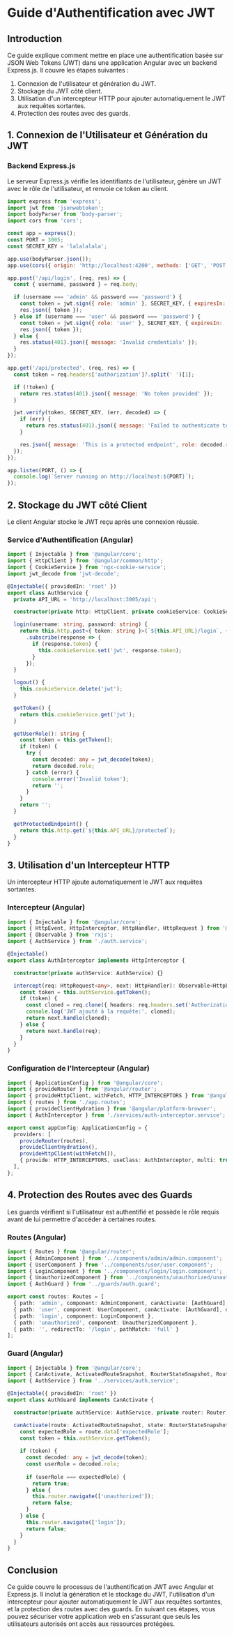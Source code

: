 # Guide d'Authentification avec JWT

## Introduction

Ce guide explique comment mettre en place une authentification basée sur JSON Web Tokens (JWT) dans une application Angular avec un backend Express.js. Il couvre les étapes suivantes :
1. Connexion de l'utilisateur et génération du JWT.
2. Stockage du JWT côté client.
3. Utilisation d'un intercepteur HTTP pour ajouter automatiquement le JWT aux requêtes sortantes.
4. Protection des routes avec des guards.

## 1. Connexion de l'Utilisateur et Génération du JWT

### Backend Express.js

Le serveur Express.js vérifie les identifiants de l'utilisateur, génère un JWT avec le rôle de l'utilisateur, et renvoie ce token au client.

```javascript
import express from 'express';
import jwt from 'jsonwebtoken';
import bodyParser from 'body-parser';
import cors from 'cors';

const app = express();
const PORT = 3005;
const SECRET_KEY = 'lalalalala';

app.use(bodyParser.json());
app.use(cors({ origin: 'http://localhost:4200', methods: ['GET', 'POST'], credentials: true, allowedHeaders: ['Content-Type', 'Authorization'] }));

app.post('/api/login', (req, res) => {
  const { username, password } = req.body;

  if (username === 'admin' && password === 'password') {
    const token = jwt.sign({ role: 'admin' }, SECRET_KEY, { expiresIn: '1h' });
    res.json({ token });
  } else if (username === 'user' && password === 'password') {
    const token = jwt.sign({ role: 'user' }, SECRET_KEY, { expiresIn: '1h' });
    res.json({ token });
  } else {
    res.status(401).json({ message: 'Invalid credentials' });
  }
});

app.get('/api/protected', (req, res) => {
  const token = req.headers['authorization']?.split(' ')[1];

  if (!token) {
    return res.status(401).json({ message: 'No token provided' });
  }

  jwt.verify(token, SECRET_KEY, (err, decoded) => {
    if (err) {
      return res.status(401).json({ message: 'Failed to authenticate token' });
    }

    res.json({ message: 'This is a protected endpoint', role: decoded.role });
  });
});

app.listen(PORT, () => {
  console.log(`Server running on http://localhost:${PORT}`);
});
```

## 2. Stockage du JWT côté Client

Le client Angular stocke le JWT reçu après une connexion réussie.

### Service d'Authentification (Angular)

```typescript
import { Injectable } from '@angular/core';
import { HttpClient } from '@angular/common/http';
import { CookieService } from 'ngx-cookie-service';
import jwt_decode from 'jwt-decode';

@Injectable({ providedIn: 'root' })
export class AuthService {
  private API_URL = 'http://localhost:3005/api';

  constructor(private http: HttpClient, private cookieService: CookieService) {}

  login(username: string, password: string) {
    return this.http.post<{ token: string }>(`${this.API_URL}/login`, { username, password })
      .subscribe(response => {
        if (response.token) {
          this.cookieService.set('jwt', response.token);
        }
      });
  }

  logout() {
    this.cookieService.delete('jwt');
  }

  getToken() {
    return this.cookieService.get('jwt');
  }

  getUserRole(): string {
    const token = this.getToken();
    if (token) {
      try {
        const decoded: any = jwt_decode(token);
        return decoded.role;
      } catch (error) {
        console.error('Invalid token');
        return '';
      }
    }
    return '';
  }

  getProtectedEndpoint() {
    return this.http.get(`${this.API_URL}/protected`);
  }
}
```

## 3. Utilisation d'un Intercepteur HTTP

Un intercepteur HTTP ajoute automatiquement le JWT aux requêtes sortantes.

### Intercepteur (Angular)

```typescript
import { Injectable } from '@angular/core';
import { HttpEvent, HttpInterceptor, HttpHandler, HttpRequest } from '@angular/common/http';
import { Observable } from 'rxjs';
import { AuthService } from './auth.service';

@Injectable()
export class AuthInterceptor implements HttpInterceptor {

  constructor(private authService: AuthService) {}

  intercept(req: HttpRequest<any>, next: HttpHandler): Observable<HttpEvent<any>> {
    const token = this.authService.getToken();
    if (token) {
      const cloned = req.clone({ headers: req.headers.set('Authorization', `Bearer ${token}`) });
      console.log('JWT ajouté à la requête:', cloned);
      return next.handle(cloned);
    } else {
      return next.handle(req);
    }
  }
}
```

### Configuration de l'Intercepteur (Angular)

```typescript
import { ApplicationConfig } from '@angular/core';
import { provideRouter } from '@angular/router';
import { provideHttpClient, withFetch, HTTP_INTERCEPTORS } from '@angular/common/http';
import { routes } from './app.routes';
import { provideClientHydration } from '@angular/platform-browser';
import { AuthInterceptor } from './services/auth-interceptor.service';

export const appConfig: ApplicationConfig = {
  providers: [
    provideRouter(routes),
    provideClientHydration(),
    provideHttpClient(withFetch()),
    { provide: HTTP_INTERCEPTORS, useClass: AuthInterceptor, multi: true }
  ],
};
```

## 4. Protection des Routes avec des Guards

Les guards vérifient si l'utilisateur est authentifié et possède le rôle requis avant de lui permettre d'accéder à certaines routes.

### Routes (Angular)

```typescript
import { Routes } from '@angular/router';
import { AdminComponent } from '../components/admin/admin.component';
import { UserComponent } from '../components/user/user.component';
import { LoginComponent } from '../components/login/login.component';
import { UnauthorizedComponent } from '../components/unauthorized/unauthorized.component';
import { AuthGuard } from '../guards/auth.guard';

export const routes: Routes = [
  { path: 'admin', component: AdminComponent, canActivate: [AuthGuard], data: { expectedRole: 'admin' } },
  { path: 'user', component: UserComponent, canActivate: [AuthGuard], data: { expectedRole: 'user' } },
  { path: 'login', component: LoginComponent },
  { path: 'unauthorized', component: UnauthorizedComponent },
  { path: '', redirectTo: '/login', pathMatch: 'full' }
];
```

### Guard (Angular)

```typescript
import { Injectable } from '@angular/core';
import { CanActivate, ActivatedRouteSnapshot, RouterStateSnapshot, Router } from '@angular/router';
import { AuthService } from '../services/auth.service';

@Injectable({ providedIn: 'root' })
export class AuthGuard implements CanActivate {

  constructor(private authService: AuthService, private router: Router) {}

  canActivate(route: ActivatedRouteSnapshot, state: RouterStateSnapshot): boolean {
    const expectedRole = route.data['expectedRole'];
    const token = this.authService.getToken();
    
    if (token) {
      const decoded: any = jwt_decode(token);
      const userRole = decoded.role;
      
      if (userRole === expectedRole) {
        return true;
      } else {
        this.router.navigate(['unauthorized']);
        return false;
      }
    } else {
      this.router.navigate(['login']);
      return false;
    }
  }
}
```

## Conclusion

Ce guide couvre le processus de l'authentification JWT avec Angular et Express.js. Il inclut la génération et le stockage du JWT, l'utilisation d'un intercepteur pour ajouter automatiquement le JWT aux requêtes sortantes, et la protection des routes avec des guards. En suivant ces étapes, vous pouvez sécuriser votre application web en s'assurant que seuls les utilisateurs autorisés ont accès aux ressources protégées.
